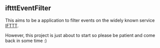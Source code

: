 ## iftttEventFilter

This aims to be a application to filter events on the widely known service [IFTTT](https://ifttt.com/).

However, this project is just about to start so please be patient and come back in some time :)